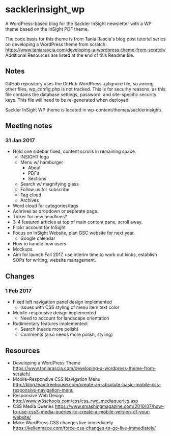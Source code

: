 # sacklerinsight_wp
A WordPress-based blog for the Sackler InSight newsletter with a WP theme based on the InSight PDF theme.

The code basis for this theme is from Tania Rascia's blog post tutorial series on developing a WordPress theme from scratch: https://www.taniarascia.com/developing-a-wordpress-theme-from-scratch/ Additional Resources are listed at the end of this Readme file.

## Notes
GitHub repository uses the GitHub WordPress .gitignore file, so among other files, wp_config.php is not tracked. This is for security reasons, as this file contains the database settings, password, and site-specific security keys. This file will need to be re-generated when deployed.

Sackler InSight WP theme is located in wp-content/themes/sacklerinsight/.

## Meeting notes
### 31 Jan 2017
- Hold one sidebar fixed, content scrolls in remaining space.
  - INSIGHT logo
  - Menu w/ hamburger
    - About
    - PDFs
    - Sections
  - Search w/ magnifying glass
  - Follow us for subscribe
  - Tag cloud
  - Archives
- Word cloud for categories/tags
- Achrives as dropdown or separate page.
- Ticker for new headlines?
- 3-4 featured articles at top of main content pane, scroll away.
- Flickr account for InSight
- Focus on InSight Website, plan GSC website for next year.
  - Google calendar
- How to handle new users
- Mockups.
- Aim for launch Fall 2017, use interim time to work out kinks, establish SOPs for writing, website management.

## Changes
### 1 Feb 2017
- Fixed left navigation panel design implemented
  - Issues with CSS styling of menu item text color
- Mobile-responsive deisgn implemented
  - Need to account for landscape orientation
- Rudimentary features implemented:
  - Search (needs more polish)
  - Comments (also needs more polish, styling)

## Resources
- Developing a WordPress Theme https://www.taniarascia.com/developing-a-wordpress-theme-from-scratch/
- Mobile-Responsive CSS Navigation Menu http://blog.teamtreehouse.com/create-an-absolute-basic-mobile-css-responsive-navigation-menu
- Responsive Web Design http://www.w3schools.com/css/css_rwd_mediaqueries.asp
- CSS Media Queries https://www.smashingmagazine.com/2010/07/how-to-use-css3-media-queries-to-create-a-mobile-version-of-your-website/
- Make WordPress CSS changes live immediately https://kellenmace.com/force-css-changes-to-go-live-immediately/
